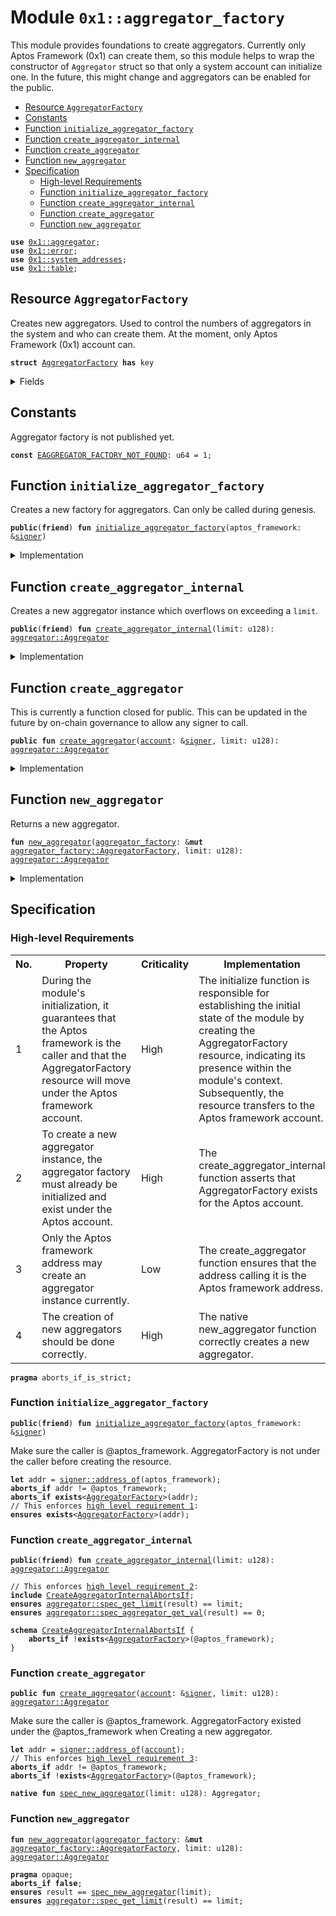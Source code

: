 
<a id="0x1_aggregator_factory"></a>

# Module `0x1::aggregator_factory`

This module provides foundations to create aggregators. Currently only
Aptos Framework (0x1) can create them, so this module helps to wrap
the constructor of <code>Aggregator</code> struct so that only a system account
can initialize one. In the future, this might change and aggregators
can be enabled for the public.


-  [Resource `AggregatorFactory`](#0x1_aggregator_factory_AggregatorFactory)
-  [Constants](#@Constants_0)
-  [Function `initialize_aggregator_factory`](#0x1_aggregator_factory_initialize_aggregator_factory)
-  [Function `create_aggregator_internal`](#0x1_aggregator_factory_create_aggregator_internal)
-  [Function `create_aggregator`](#0x1_aggregator_factory_create_aggregator)
-  [Function `new_aggregator`](#0x1_aggregator_factory_new_aggregator)
-  [Specification](#@Specification_1)
    -  [High-level Requirements](#high-level-req)
    -  [Function `initialize_aggregator_factory`](#@Specification_1_initialize_aggregator_factory)
    -  [Function `create_aggregator_internal`](#@Specification_1_create_aggregator_internal)
    -  [Function `create_aggregator`](#@Specification_1_create_aggregator)
    -  [Function `new_aggregator`](#@Specification_1_new_aggregator)


<pre><code><b>use</b> <a href="aggregator.md#0x1_aggregator">0x1::aggregator</a>;
<b>use</b> <a href="../../aptos-stdlib/../move-stdlib/doc/error.md#0x1_error">0x1::error</a>;
<b>use</b> <a href="system_addresses.md#0x1_system_addresses">0x1::system_addresses</a>;
<b>use</b> <a href="../../aptos-stdlib/doc/table.md#0x1_table">0x1::table</a>;
</code></pre>



<a id="0x1_aggregator_factory_AggregatorFactory"></a>

## Resource `AggregatorFactory`

Creates new aggregators. Used to control the numbers of aggregators in the
system and who can create them. At the moment, only Aptos Framework (0x1)
account can.


<pre><code><b>struct</b> <a href="aggregator_factory.md#0x1_aggregator_factory_AggregatorFactory">AggregatorFactory</a> <b>has</b> key
</code></pre>



<details>
<summary>Fields</summary>


<dl>
<dt>
<code>phantom_table: <a href="../../aptos-stdlib/doc/table.md#0x1_table_Table">table::Table</a>&lt;<b>address</b>, u128&gt;</code>
</dt>
<dd>

</dd>
</dl>


</details>

<a id="@Constants_0"></a>

## Constants


<a id="0x1_aggregator_factory_EAGGREGATOR_FACTORY_NOT_FOUND"></a>

Aggregator factory is not published yet.


<pre><code><b>const</b> <a href="aggregator_factory.md#0x1_aggregator_factory_EAGGREGATOR_FACTORY_NOT_FOUND">EAGGREGATOR_FACTORY_NOT_FOUND</a>: u64 = 1;
</code></pre>



<a id="0x1_aggregator_factory_initialize_aggregator_factory"></a>

## Function `initialize_aggregator_factory`

Creates a new factory for aggregators. Can only be called during genesis.


<pre><code><b>public</b>(<b>friend</b>) <b>fun</b> <a href="aggregator_factory.md#0x1_aggregator_factory_initialize_aggregator_factory">initialize_aggregator_factory</a>(aptos_framework: &<a href="../../aptos-stdlib/../move-stdlib/doc/signer.md#0x1_signer">signer</a>)
</code></pre>



<details>
<summary>Implementation</summary>


<pre><code><b>public</b>(<b>friend</b>) <b>fun</b> <a href="aggregator_factory.md#0x1_aggregator_factory_initialize_aggregator_factory">initialize_aggregator_factory</a>(aptos_framework: &<a href="../../aptos-stdlib/../move-stdlib/doc/signer.md#0x1_signer">signer</a>) {
    <a href="system_addresses.md#0x1_system_addresses_assert_aptos_framework">system_addresses::assert_aptos_framework</a>(aptos_framework);
    <b>let</b> <a href="aggregator_factory.md#0x1_aggregator_factory">aggregator_factory</a> = <a href="aggregator_factory.md#0x1_aggregator_factory_AggregatorFactory">AggregatorFactory</a> {
        phantom_table: <a href="../../aptos-stdlib/doc/table.md#0x1_table_new">table::new</a>()
    };
    <b>move_to</b>(aptos_framework, <a href="aggregator_factory.md#0x1_aggregator_factory">aggregator_factory</a>);
}
</code></pre>



</details>

<a id="0x1_aggregator_factory_create_aggregator_internal"></a>

## Function `create_aggregator_internal`

Creates a new aggregator instance which overflows on exceeding a <code>limit</code>.


<pre><code><b>public</b>(<b>friend</b>) <b>fun</b> <a href="aggregator_factory.md#0x1_aggregator_factory_create_aggregator_internal">create_aggregator_internal</a>(limit: u128): <a href="aggregator.md#0x1_aggregator_Aggregator">aggregator::Aggregator</a>
</code></pre>



<details>
<summary>Implementation</summary>


<pre><code><b>public</b>(<b>friend</b>) <b>fun</b> <a href="aggregator_factory.md#0x1_aggregator_factory_create_aggregator_internal">create_aggregator_internal</a>(limit: u128): Aggregator <b>acquires</b> <a href="aggregator_factory.md#0x1_aggregator_factory_AggregatorFactory">AggregatorFactory</a> {
    <b>assert</b>!(
        <b>exists</b>&lt;<a href="aggregator_factory.md#0x1_aggregator_factory_AggregatorFactory">AggregatorFactory</a>&gt;(@aptos_framework),
        <a href="../../aptos-stdlib/../move-stdlib/doc/error.md#0x1_error_not_found">error::not_found</a>(<a href="aggregator_factory.md#0x1_aggregator_factory_EAGGREGATOR_FACTORY_NOT_FOUND">EAGGREGATOR_FACTORY_NOT_FOUND</a>)
    );

    <b>let</b> <a href="aggregator_factory.md#0x1_aggregator_factory">aggregator_factory</a> = <b>borrow_global_mut</b>&lt;<a href="aggregator_factory.md#0x1_aggregator_factory_AggregatorFactory">AggregatorFactory</a>&gt;(@aptos_framework);
    <a href="aggregator_factory.md#0x1_aggregator_factory_new_aggregator">new_aggregator</a>(<a href="aggregator_factory.md#0x1_aggregator_factory">aggregator_factory</a>, limit)
}
</code></pre>



</details>

<a id="0x1_aggregator_factory_create_aggregator"></a>

## Function `create_aggregator`

This is currently a function closed for public. This can be updated in the future by on-chain governance
to allow any signer to call.


<pre><code><b>public</b> <b>fun</b> <a href="aggregator_factory.md#0x1_aggregator_factory_create_aggregator">create_aggregator</a>(<a href="account.md#0x1_account">account</a>: &<a href="../../aptos-stdlib/../move-stdlib/doc/signer.md#0x1_signer">signer</a>, limit: u128): <a href="aggregator.md#0x1_aggregator_Aggregator">aggregator::Aggregator</a>
</code></pre>



<details>
<summary>Implementation</summary>


<pre><code><b>public</b> <b>fun</b> <a href="aggregator_factory.md#0x1_aggregator_factory_create_aggregator">create_aggregator</a>(<a href="account.md#0x1_account">account</a>: &<a href="../../aptos-stdlib/../move-stdlib/doc/signer.md#0x1_signer">signer</a>, limit: u128): Aggregator <b>acquires</b> <a href="aggregator_factory.md#0x1_aggregator_factory_AggregatorFactory">AggregatorFactory</a> {
    // Only Aptos Framework (0x1) <a href="account.md#0x1_account">account</a> can call this for now.
    <a href="system_addresses.md#0x1_system_addresses_assert_aptos_framework">system_addresses::assert_aptos_framework</a>(<a href="account.md#0x1_account">account</a>);
    <a href="aggregator_factory.md#0x1_aggregator_factory_create_aggregator_internal">create_aggregator_internal</a>(limit)
}
</code></pre>



</details>

<a id="0x1_aggregator_factory_new_aggregator"></a>

## Function `new_aggregator`

Returns a new aggregator.


<pre><code><b>fun</b> <a href="aggregator_factory.md#0x1_aggregator_factory_new_aggregator">new_aggregator</a>(<a href="aggregator_factory.md#0x1_aggregator_factory">aggregator_factory</a>: &<b>mut</b> <a href="aggregator_factory.md#0x1_aggregator_factory_AggregatorFactory">aggregator_factory::AggregatorFactory</a>, limit: u128): <a href="aggregator.md#0x1_aggregator_Aggregator">aggregator::Aggregator</a>
</code></pre>



<details>
<summary>Implementation</summary>


<pre><code><b>native</b> <b>fun</b> <a href="aggregator_factory.md#0x1_aggregator_factory_new_aggregator">new_aggregator</a>(<a href="aggregator_factory.md#0x1_aggregator_factory">aggregator_factory</a>: &<b>mut</b> <a href="aggregator_factory.md#0x1_aggregator_factory_AggregatorFactory">AggregatorFactory</a>, limit: u128): Aggregator;
</code></pre>



</details>

<a id="@Specification_1"></a>

## Specification




<a id="high-level-req"></a>

### High-level Requirements

<table>
<tr>
<th>No.</th><th>Property</th><th>Criticality</th><th>Implementation</th><th>Enforcement</th>
</tr>

<tr>
<td>1</td>
<td>During the module's initialization, it guarantees that the Aptos framework is the caller and that the AggregatorFactory resource will move under the Aptos framework account.</td>
<td>High</td>
<td>The initialize function is responsible for establishing the initial state of the module by creating the AggregatorFactory resource, indicating its presence within the module's context. Subsequently, the resource transfers to the Aptos framework account.</td>
<td>Formally verified via <a href="#high-level-req-1">initialize_aggregator_factory</a>.</td>
</tr>

<tr>
<td>2</td>
<td>To create a new aggregator instance, the aggregator factory must already be initialized and exist under the Aptos account.</td>
<td>High</td>
<td>The create_aggregator_internal function asserts that AggregatorFactory exists for the Aptos account.</td>
<td>Formally verified via <a href="#high-level-req-2">CreateAggregatorInternalAbortsIf</a>.</td>
</tr>

<tr>
<td>3</td>
<td>Only the Aptos framework address may create an aggregator instance currently.</td>
<td>Low</td>
<td>The create_aggregator function ensures that the address calling it is the Aptos framework address.</td>
<td>Formally verified via <a href="#high-level-req-3">create_aggregator</a>.</td>
</tr>

<tr>
<td>4</td>
<td>The creation of new aggregators should be done correctly.</td>
<td>High</td>
<td>The native new_aggregator function correctly creates a new aggregator.</td>
<td>The new_aggregator native function has been manually audited.</td>
</tr>

</table>




<pre><code><b>pragma</b> aborts_if_is_strict;
</code></pre>



<a id="@Specification_1_initialize_aggregator_factory"></a>

### Function `initialize_aggregator_factory`


<pre><code><b>public</b>(<b>friend</b>) <b>fun</b> <a href="aggregator_factory.md#0x1_aggregator_factory_initialize_aggregator_factory">initialize_aggregator_factory</a>(aptos_framework: &<a href="../../aptos-stdlib/../move-stdlib/doc/signer.md#0x1_signer">signer</a>)
</code></pre>


Make sure the caller is @aptos_framework.
AggregatorFactory is not under the caller before creating the resource.


<pre><code><b>let</b> addr = <a href="../../aptos-stdlib/../move-stdlib/doc/signer.md#0x1_signer_address_of">signer::address_of</a>(aptos_framework);
<b>aborts_if</b> addr != @aptos_framework;
<b>aborts_if</b> <b>exists</b>&lt;<a href="aggregator_factory.md#0x1_aggregator_factory_AggregatorFactory">AggregatorFactory</a>&gt;(addr);
// This enforces <a id="high-level-req-1" href="#high-level-req">high level requirement 1</a>:
<b>ensures</b> <b>exists</b>&lt;<a href="aggregator_factory.md#0x1_aggregator_factory_AggregatorFactory">AggregatorFactory</a>&gt;(addr);
</code></pre>



<a id="@Specification_1_create_aggregator_internal"></a>

### Function `create_aggregator_internal`


<pre><code><b>public</b>(<b>friend</b>) <b>fun</b> <a href="aggregator_factory.md#0x1_aggregator_factory_create_aggregator_internal">create_aggregator_internal</a>(limit: u128): <a href="aggregator.md#0x1_aggregator_Aggregator">aggregator::Aggregator</a>
</code></pre>




<pre><code>// This enforces <a id="high-level-req-2" href="#high-level-req">high level requirement 2</a>:
<b>include</b> <a href="aggregator_factory.md#0x1_aggregator_factory_CreateAggregatorInternalAbortsIf">CreateAggregatorInternalAbortsIf</a>;
<b>ensures</b> <a href="aggregator.md#0x1_aggregator_spec_get_limit">aggregator::spec_get_limit</a>(result) == limit;
<b>ensures</b> <a href="aggregator.md#0x1_aggregator_spec_aggregator_get_val">aggregator::spec_aggregator_get_val</a>(result) == 0;
</code></pre>




<a id="0x1_aggregator_factory_CreateAggregatorInternalAbortsIf"></a>


<pre><code><b>schema</b> <a href="aggregator_factory.md#0x1_aggregator_factory_CreateAggregatorInternalAbortsIf">CreateAggregatorInternalAbortsIf</a> {
    <b>aborts_if</b> !<b>exists</b>&lt;<a href="aggregator_factory.md#0x1_aggregator_factory_AggregatorFactory">AggregatorFactory</a>&gt;(@aptos_framework);
}
</code></pre>



<a id="@Specification_1_create_aggregator"></a>

### Function `create_aggregator`


<pre><code><b>public</b> <b>fun</b> <a href="aggregator_factory.md#0x1_aggregator_factory_create_aggregator">create_aggregator</a>(<a href="account.md#0x1_account">account</a>: &<a href="../../aptos-stdlib/../move-stdlib/doc/signer.md#0x1_signer">signer</a>, limit: u128): <a href="aggregator.md#0x1_aggregator_Aggregator">aggregator::Aggregator</a>
</code></pre>


Make sure the caller is @aptos_framework.
AggregatorFactory existed under the @aptos_framework when Creating a new aggregator.


<pre><code><b>let</b> addr = <a href="../../aptos-stdlib/../move-stdlib/doc/signer.md#0x1_signer_address_of">signer::address_of</a>(<a href="account.md#0x1_account">account</a>);
// This enforces <a id="high-level-req-3" href="#high-level-req">high level requirement 3</a>:
<b>aborts_if</b> addr != @aptos_framework;
<b>aborts_if</b> !<b>exists</b>&lt;<a href="aggregator_factory.md#0x1_aggregator_factory_AggregatorFactory">AggregatorFactory</a>&gt;(@aptos_framework);
</code></pre>




<a id="0x1_aggregator_factory_spec_new_aggregator"></a>


<pre><code><b>native</b> <b>fun</b> <a href="aggregator_factory.md#0x1_aggregator_factory_spec_new_aggregator">spec_new_aggregator</a>(limit: u128): Aggregator;
</code></pre>



<a id="@Specification_1_new_aggregator"></a>

### Function `new_aggregator`


<pre><code><b>fun</b> <a href="aggregator_factory.md#0x1_aggregator_factory_new_aggregator">new_aggregator</a>(<a href="aggregator_factory.md#0x1_aggregator_factory">aggregator_factory</a>: &<b>mut</b> <a href="aggregator_factory.md#0x1_aggregator_factory_AggregatorFactory">aggregator_factory::AggregatorFactory</a>, limit: u128): <a href="aggregator.md#0x1_aggregator_Aggregator">aggregator::Aggregator</a>
</code></pre>




<pre><code><b>pragma</b> opaque;
<b>aborts_if</b> <b>false</b>;
<b>ensures</b> result == <a href="aggregator_factory.md#0x1_aggregator_factory_spec_new_aggregator">spec_new_aggregator</a>(limit);
<b>ensures</b> <a href="aggregator.md#0x1_aggregator_spec_get_limit">aggregator::spec_get_limit</a>(result) == limit;
</code></pre>


[move-book]: https://aptos.dev/move/book/SUMMARY
